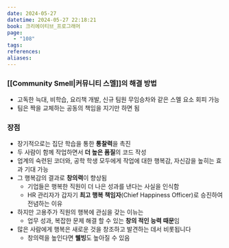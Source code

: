```yaml
---
date: 2024-05-27
datetime: 2024-05-27 22:18:21
book: 크리에이티브_프로그래머
page:
  - "108"
tags: 
references: 
aliases:
---
```

### [[Community Smell|커뮤니티 스멜]]의 해결 방법
- 고독한 늑대, 비학습, 요리책 개발, 신규 팀원 무임승차와 같은 스멜 요소 회피 가능
- 팀은 짝을 교체하는 공동의 책임을 지기만 하면 됨

### 장점
- 장기적으로는 집단 학습을 통한 **통찰력**을 촉진
- 두 사람이 함께 작업하면서 **더 높은 품질**의 코드 작성
- 업계의 숙련된 코더와, 공학 학생 모두에게 작업에 대한 행복감, 자신감을 높히는 효과 기대 가능
- 그 행복감의 결과로 **창의력**이 향상됨
	- 기업들은 행복한 직원이 더 나은 성과를 낸다는 사실을 인식함
	- HR 관리자가 갑자기 **최고 행복 책임자**(Chief Happiness Officer)로 승진하여 전념하는 이유
- 하지만 고용주가 직원의 행복에 관심을 갖는 이뉴는
	- 업무 성과, 복잡한 문제 해결 할 수 있는 **창의 적인 능력 때문**임
- 많은 사람에게 행복은 새로운 것을 창조하고 발견하는 데서 비롯됩니다
	- 창의력을 높인다면 **웰빙**도 높아질 수 있음

